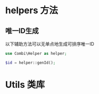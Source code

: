 # helpers 方法

## 唯一ID生成

以下辅助方法可以无单点地生成可排序唯一ID

```php
use Combi\Helper as helper;

$id = helper::genId();
```



# Utils 类库

